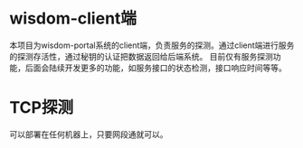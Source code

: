 # wisdom-client端

本项目为wisdom-portal系统的client端，负责服务的探测。通过client端进行服务的探测存活性，通过秘钥的认证把数据返回给后端系统。
目前仅有服务探测功能，后面会陆续开发更多的功能，如服务接口的状态检测，接口响应时间等等。

# TCP探测

可以部署在任何机器上，只要网段通就可以。